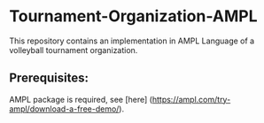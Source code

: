 # Tournament-Organization-AMPL

This repository contains an implementation in AMPL Language of a volleyball tournament organization.

## Prerequisites:
AMPL package is required, see [here] (https://ampl.com/try-ampl/download-a-free-demo/).  
